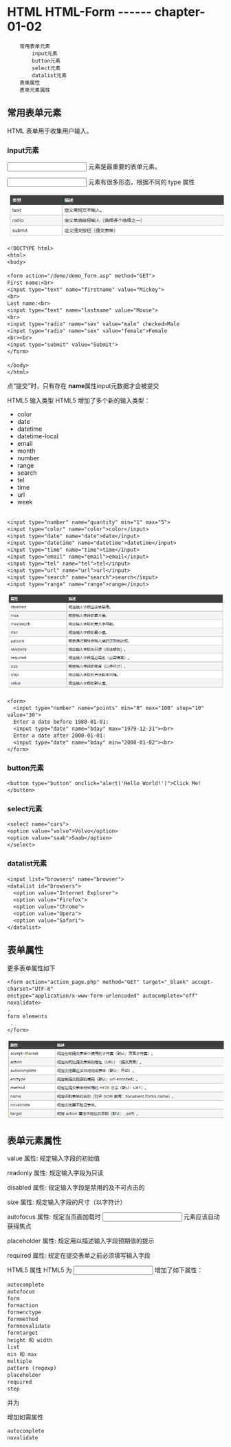# HTML HTML-Form   ------ chapter-01-02

		常用表单元素
			input元素
			button元素
			select元素
			datalist元素
		表单属性
		表单元素属性


## 常用表单元素

HTML 表单用于收集用户输入。

### input元素

<input> 元素是最重要的表单元素。

<input> 元素有很多形态，根据不同的 type 属性

![html-input](html-input.png)

```
<!DOCTYPE html>
<html>
<body>

<form action="/demo/demo_form.asp" method="GET">
First name:<br>
<input type="text" name="firstname" value="Mickey">
<br>
Last name:<br>
<input type="text" name="lastname" value="Mouse">
<br>
<input type="radio" name="sex" value="male" checked>Male
<input type="radio" name="sex" value="female">Female
<br><br>
<input type="submit" value="Submit">
</form> 

</body>
</html>

```

点“提交”时，只有存在 **name**属性input元数据才会被提交


HTML5 输入类型
HTML5 增加了多个新的输入类型：

* color
* date
* datetime
* datetime-local
* email
* month
* number
* range
* search
* tel
* time
* url
* week

```

<input type="number" name="quantity" min="1" max="5">
<input type="color" name="color">color</input>
<input type="date" name="date">date</input>
<input type="datetime" name="datetime">datetime</input>
<input type="time" name="time">time</input>
<input type="email" name="email">email</input>
<input type="tel" name="tel">tel</input>
<input type="url" name="url">url</input>
<input type="search" name="search">search</input>
<input type="range" name="range">range</input>
```

![input-validation](input-validation.png)

```
<form>
  <input type="number" name="points" min="0" max="100" step="10" value="30">
  Enter a date before 1980-01-01:
  <input type="date" name="bday" max="1979-12-31"><br>
  Enter a date after 2000-01-01:
  <input type="date" name="bday" min="2000-01-02"><br>
</form>
```

### button元素

```
<button type="button" onclick="alert('Hello World!')">Click Me!</button>
```

### select元素

```
<select name="cars">
<option value="volvo">Volvo</option>
<option value="saab">Saab</option>
</select>
```

### datalist元素
```
<input list="browsers" name="browser">
<datalist id="browsers">
  <option value="Internet Explorer">
  <option value="Firefox">
  <option value="Chrome">
  <option value="Opera">
  <option value="Safari">
</datalist>
```

## 表单属性

更多表单属性如下
```
<form action="action_page.php" method="GET" target="_blank" accept-charset="UTF-8"
enctype="application/x-www-form-urlencoded" autocomplete="off" novalidate>
.
form elements
 .
</form> 
```

![html-form](html-form.png)

## 表单元素属性

value 属性: 规定输入字段的初始值

readonly 属性: 规定输入字段为只读

disabled 属性: 规定输入字段是禁用的及不可点击的

size 属性: 规定输入字段的尺寸（以字符计）

autofocus 属性: 规定当页面加载时 <input> 元素应该自动获得焦点

placeholder 属性: 规定用以描述输入字段预期值的提示

required 属性: 规定在提交表单之前必须填写输入字段



HTML5 属性
HTML5 为 <input> 增加了如下属性：
```
autocomplete
autofocus
form
formaction
formenctype
formmethod
formnovalidate
formtarget
height 和 width
list
min 和 max
multiple
pattern (regexp)
placeholder
required
step
```
并为 <form> 增加如需属性
```
autocomplete
novalidate
```
